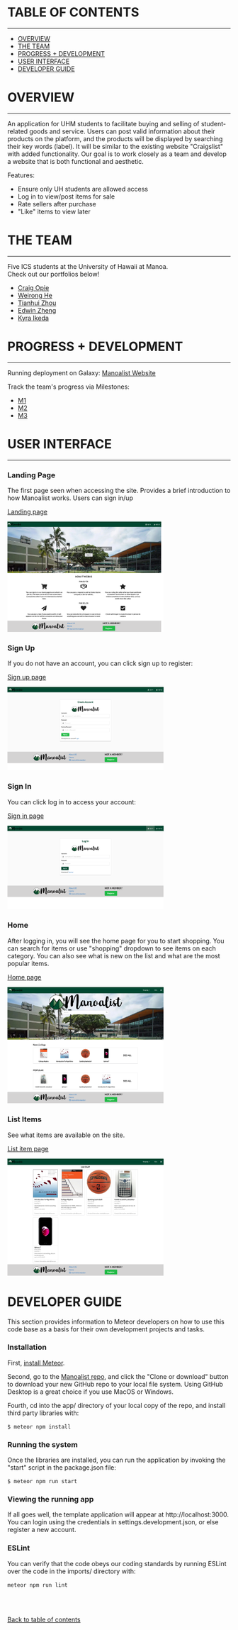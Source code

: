 # TABLE OF CONTENTS
***
* [OVERVIEW](#overview)
* [THE TEAM](#the-team)
* [PROGRESS + DEVELOPMENT](#progress--development)
* [USER INTERFACE](#user-interface)
* [DEVELOPER GUIDE](#developer-guide)


# OVERVIEW
***
An application for UHM students to facilitate buying and selling of student-related goods and service. Users can post valid information about their products on the platform, and the products will be displayed by searching their key words (label). It will be similar to the existing website "Craigslist" with added functionality. Our goal is to work closely as a team and develop a website that is both functional and aesthetic.

Features: 
- Ensure only UH students are allowed access
- Log in to view/post items for sale
- Rate sellers after purchase
- "Like" items to view later


# THE TEAM
***
Five ICS students at the University of Hawaii at Manoa.  
Check out our portfolios below! 
* [Craig Opie](https://craigopie.github.io/)
* [Weirong He](https://heweiron.github.io/)
* [Tianhui Zhou](https://tianhuizhou.github.io/)
* [Edwin Zheng](https://edwin-zheng.github.io/)
* [Kyra Ikeda](https://kyraikeda.github.io/)


# PROGRESS + DEVELOPMENT
***
Running deployment on Galaxy: <a href="http://mymanoalist.meteorapp.com/#/">Manoalist Website</a>

Track the team's progress via Milestones:
* <a href="https://github.com/manoalist/manoalist/projects/1">M1</a>
* <a href="https://github.com/manoalist/manoalist/projects/3">M2</a>
* <a href="https://github.com/manoalist/manoalist/projects/4">M3</a>


# USER INTERFACE
***
### Landing Page

The first page seen when accessing the site. Provides a brief introduction to how Manoalist works. Users can sign in/up 

<a href="http://mymanoalist520.meteorapp.com/#/">Landing page</a>

<img src="doc/landing.png" width="70%" alt="landing mockup">

### Sign Up

If you do not have an account, you can click sign up to register:

<a href="http://mymanoalist520.meteorapp.com/#/signup">Sign up page</a>

<img src="doc/signup.png" width="70%" alt="sign up">

### Sign In

You can click log in to access your account:

<a href="http://mymanoalist520.meteorapp.com/#/signin">Sign in page</a>

<img src="doc/signin.png" width="70%" alt="log in">

### Home

After logging in, you will see the home page for you to start shopping. You can search for items or use "shopping" dropdown to see items on each category. You can also see what is new on the list and what are the most popular items. 

<a href="http://mymanoalist520.meteorapp.com/#/home">Home page</a>

<img src="doc/home.png" width="70%" alt="user home">

### List Items

See what items are available on the site.

<a href="http://mymanoalist520.meteorapp.com/#/list">List item page</a>


<img src="doc/list.png" width="70%" alt="list item">


# DEVELOPER GUIDE
This section provides information to Meteor developers on how to use this code base as a basis for their own development projects and tasks.

### Installation

First, <a href="https://www.meteor.com/install">install Meteor</a>.

Second, go to the <a href="https://github.com/manoalist/manoalist">Manoalist repo</a>, and click the "Clone or download" button to download your new GitHub repo to your local file system. Using GitHub Desktop is a great choice if you use MacOS or Windows.

Fourth, cd into the app/ directory of your local copy of the repo, and install third party libraries with:
```
$ meteor npm install
```

### Running the system

Once the libraries are installed, you can run the application by invoking the "start" script in the package.json file:
```
$ meteor npm run start
```

### Viewing the running app
If all goes well, the template application will appear at http://localhost:3000. You can login using the credentials in settings.development.json, or else register a new account.

### ESLint
You can verify that the code obeys our coding standards by running ESLint over the code in the imports/ directory with:
```
meteor npm run lint
```
<br/><br/>

[Back to table of contents](#table-of-contents)
